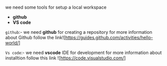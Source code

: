 we need some tools for setup a local workspace 
- **github**
- **VS code**

`github`:- we need  **github** for creating a repository for more information about Github follow the               link![https://guides.github.com/activities/hello-world/] 

`Vs code`:- we need  **vscode** IDE  for development for more information about installtion follow this              link ![https://code.visualstudio.com/]